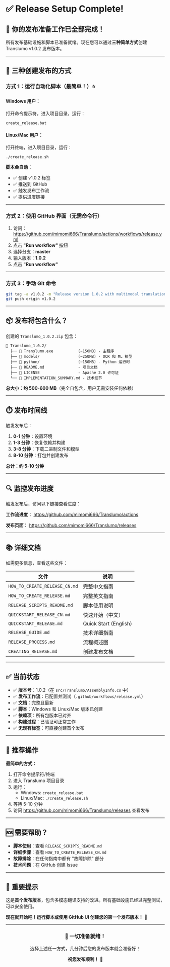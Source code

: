 # ✅ Release Setup Complete!

## 🎉 你的发布准备工作已全部完成！

所有发布基础设施和脚本已准备就绪。现在您可以通过**三种简单方式**创建 Translumo v1.0.2 发布版本。

---

## 🚀 三种创建发布的方式

### 方式 1：运行自动化脚本（最简单！）⭐

#### Windows 用户：
打开命令提示符，进入项目目录，运行：
```cmd
create_release.bat
```

#### Linux/Mac 用户：
打开终端，进入项目目录，运行：
```bash
./create_release.sh
```

**脚本会自动：**
- ✅ 创建 v1.0.2 标签
- ✅ 推送到 GitHub
- ✅ 触发发布工作流
- ✅ 提供进度链接

---

### 方式 2：使用 GitHub 界面（无需命令行）

1. 访问：https://github.com/mimomi666/Translumo/actions/workflows/release.yml
2. 点击 **"Run workflow"** 按钮
3. 选择分支：**master**
4. 输入版本：**1.0.2**
5. 点击 **"Run workflow"**

---

### 方式 3：手动 Git 命令

```bash
git tag -a v1.0.2 -m "Release version 1.0.2 with multimodal translation support"
git push origin v1.0.2
```

---

## 📦 发布将包含什么？

创建的 `Translumo_1.0.2.zip` 包含：

```
📁 Translumo_1.0.2/
  ├── 📄 Translumo.exe           (~150MB) - 主程序
  ├── 📁 models/                 (~250MB) - OCR 和 ML 模型
  ├── 📁 python/                 (~150MB) - Python 运行时
  ├── 📄 README.md               - 项目文档
  ├── 📄 LICENSE                 - Apache 2.0 许可证
  └── 📄 IMPLEMENTATION_SUMMARY.md - 技术细节
```

**总大小：约 500-600 MB**（完全自包含，用户无需安装任何依赖）

---

## ⏱️ 发布时间线

触发发布后：

1. **0-1 分钟**：设置环境
2. **1-3 分钟**：恢复依赖并构建
3. **3-8 分钟**：下载二进制文件和模型
4. **8-10 分钟**：打包并创建发布

**总计：约 5-10 分钟**

---

## 🔍 监控发布进度

触发发布后，访问以下链接查看进度：

**工作流进度：**
https://github.com/mimomi666/Translumo/actions

**发布页面：**
https://github.com/mimomi666/Translumo/releases

---

## 📚 详细文档

如需更多信息，查看这些文件：

| 文件 | 说明 |
|------|------|
| `HOW_TO_CREATE_RELEASE_CN.md` | 完整中文指南 |
| `HOW_TO_CREATE_RELEASE.md` | 完整英文指南 |
| `RELEASE_SCRIPTS_README.md` | 脚本使用说明 |
| `QUICKSTART_RELEASE_CN.md` | 快速开始（中文）|
| `QUICKSTART_RELEASE.md` | Quick Start (English) |
| `RELEASE_GUIDE.md` | 技术详细指南 |
| `RELEASE_PROCESS.md` | 流程概述图 |
| `CREATING_RELEASE.md` | 创建发布文档 |

---

## ✅ 当前状态

- ✅ **版本号**：1.0.2（在 `src/Translumo/AssemblyInfo.cs` 中）
- ✅ **发布工作流**：已配置并测试（`.github/workflows/release.yml`）
- ✅ **文档**：完整且最新
- ✅ **脚本**：Windows 和 Linux/Mac 版本已创建
- ✅ **依赖项**：所有包版本已对齐
- ✅ **构建过程**：已验证可正常工作
- ✅ **无现有标签**：可直接创建首个发布

---

## 🎯 推荐操作

**最简单的方式：**

1. 打开命令提示符/终端
2. 进入 Translumo 项目目录
3. 运行：
   - Windows: `create_release.bat`
   - Linux/Mac: `./create_release.sh`
4. 等待 5-10 分钟
5. 访问 https://github.com/mimomi666/Translumo/releases 查看发布

---

## 🆘 需要帮助？

- **脚本使用**：查看 `RELEASE_SCRIPTS_README.md`
- **详细步骤**：查看 `HOW_TO_CREATE_RELEASE_CN.md`
- **故障排除**：在任何指南中都有 "故障排除" 部分
- **技术问题**：在 GitHub 创建 Issue

---

## 🌟 重要提示

这是**首个发布版本**，包含多模态翻译支持的改进。所有基础设施已经过完整测试，可以安全使用。

**现在就开始吧！运行脚本或使用 GitHub UI 创建您的第一个发布版本！** 🚀

---

<div align="center">

### 🎊 一切准备就绪！

选择上述任一方式，几分钟后您的发布版本就会准备好！

**祝您发布顺利！** 🎉

</div>
